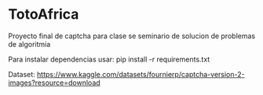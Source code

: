 # TotoAfrica
Proyecto final de captcha para clase se seminario de solucion de problemas de algoritmia


Para instalar dependencias usar:
pip install -r requirements.txt

Dataset:
https://www.kaggle.com/datasets/fournierp/captcha-version-2-images?resource=download